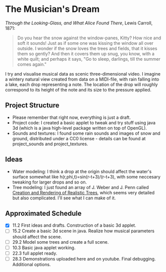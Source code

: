 # The Musician's Dream
 _Through the Looking-Glass, and What Alice Found There_, Lewis Carroll, 1871:
>Do you hear the snow against the window-panes, Kitty? How nice and soft it sounds! Just as if some one was kissing the window all over outside. I wonder if the snow loves the trees and fields, that it kisses them so gently? And then it covers them up snug, you know, with a white quilt; and perhaps it says, "Go to sleep, darlings, till the summer comes again."

I try and visualise musical data as scenic three-dimensional video. I imagine a wintery natural view created from data on a MIDI-file, with rain falling into a lake, each drop representing a note. The location of the drop will roughly correspond to its height of the note and its size to the pressure applied.
## Project Structure
- Please remember that right now, everything is just a draft.
- Project code: I created a basic applet to tweak and try stuff using java 3d (which is a java high-level package written on top of OpenGL).
- Sounds and textures: I found some rain sounds and images of snow and ground, distributed under a CC0 license - details can be found at project_sounds and project_textures.

## Ideas
- Water modeling: I think a drop at the origin should affect the water's surface somewhat like h(r,phi,t)=sin(r-t+3)/(r-t+3), with some neccesary tweaking for larger drops and so on.
- Tree modeling: I just found an array of J. Weber and J. Penn called [Creation and Rendering of Realistic Trees](https://www.cs.duke.edu/courses/fall02/cps124/resources/p119-weber.pdf), which seems very detailed but also complicated. I'll see what I can make of it.

## Approximated Schedule
- [x] 11.2 First ideas and drafts. Construction of a basic 3d applet.
- [ ] 15.2 Create a basic 3d scene in java. Realize how musical parameters should affect the scene.
- [ ] 29.2 Model some trees and create a full scene.
- [ ] 10.3 Basic java applet working.
- [ ] 22.3 full applet ready.
- [ ] 28.3 Demonstrations uploaded here and on youtube. Final debugging. Additional options.

